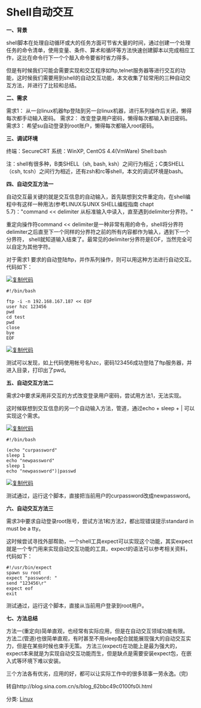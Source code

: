 # Shell自动交互

**一、背景**

  shell脚本在处理自动循环或大的任务方面可节省大量的时间，通过创建一个处理任务的命令清单，使用变量、条件、算术和循环等方法快速创建脚本以完成相应工作，这比在命令行下一个个敲入命令要省时省力得多。

  但是有时候我们可能会需要实现和交互程序如ftp,telnet服务器等进行交互的功能，这时候我们需要用到shell的自动交互功能，本文收集了较常用的三种自动交互方法，并进行了比较和总结。

**二、需求**

需求1：
  从一台linux机器ftp登陆到另一台linux机器，进行系列操作后关闭，懒得每次都手动输入密码。
需求2：
  改变登录用户密码，懒得每次都输入新旧密码。
需求3：
  希望su自动登录到root账户，懒得每次都输入root密码。

**三、调试环境**

  终端：SecureCRT
  系统：WinXP, CentOS 4.4(VmWare)
  Shell:bash

  注：shell有很多种，B类SHELL（sh, bash, ksh）之间行为相近；C类SHELL（csh, tcsh）之间行为相近，还有zsh和rc等shell，本文的调试环境是bash。

**四、自动交互方法一**

  自动交互最关键的就是交互信息的自动输入，首先联想到文件重定向，在shell编程中有这样一种用法(参考LINUX与UNIX SHELL编程指南 chapt 5.7)："command << delimiter 从标准输入中读入，直至遇到delimiter分界符。"

  重定向操作符command << delimiter是一种非常有用的命令，shell将分界符delimiter之后直至下一个同样的分界符之前的所有内容都作为输入，遇到下一个分界符， shell就知道输入结束了。最常见的delimiter分界符是EOF，当然完全可以自定为其他字符。

  对于需求1 要求的自动登陆ftp，并作系列操作，则可以用这种方法进行自动交互。代码如下：



[![复制代码](https://common.cnblogs.com/images/copycode.gif)](javascript:void(0);)

```
#!/bin/bash

ftp -i -n 192.168.167.187 << EOF
user hzc 123456
pwd
cd test
pwd
close
bye
EOF
```

[![复制代码](https://common.cnblogs.com/images/copycode.gif)](javascript:void(0);)

 

  测试可以发现，如上代码使用帐号名hzc，密码123456成功登陆了ftp服务器，并进入目录，打印出了pwd。

**五、自动交互方法二**

  需求2中要求采用非交互的方式改变登录用户密码，尝试用方法1，无法实现。

  这时候联想到交互信息的另一个自动输入方法，管道，通过echo + sleep + | 可以实现这个需求。

[![复制代码](https://common.cnblogs.com/images/copycode.gif)](javascript:void(0);)

```
#!/bin/bash

(echo "curpassword"
sleep 1
echo "newpassword"
sleep 1
echo "newpassword")|passwd
```

[![复制代码](https://common.cnblogs.com/images/copycode.gif)](javascript:void(0);)


  测试通过，运行这个脚本，直接把当前用户的curpassword改成newpassword。

**六、自动交互方法三**

  需求3中要求自动登录root账号，尝试方法1和方法2，都出现错误提示standard in must be a tty。

  这时候尝试寻找外部帮助，一个shell工具expect可以实现这个功能，其实expect就是一个专门用来实现自动交互功能的工具，expect的语法可以参考相关资料，代码如下：

```
#!/usr/bin/expect
spawn su root
expect "password: "
send "123456\r"
expect eof
exit
```


  测试通过，运行这个脚本，直接从当前用户登录到root用户。

**七、方法总结**

  方法一(重定向)简单直观，也经常有实际应用，但是在自动交互领域功能有限。
  方法二(管道)也很简单直观，有时甚至不用sleep配合就能展现强大的自动交互实力，但是在某些时候也束手无策。
  方法三(expect)在功能上是最为强大的，expect本来就是为实现自动交互功能而生，但是缺点是需要安装expect包，在嵌入式等环境下难以安装。

  三个方法各有优劣，应用的好，都可以让实际工作中的很多琐事一劳永逸。(完)

 

转自http://blog.sina.com.cn/s/blog_62bbc49c0100fs0i.html

分类: [Linux](https://www.cnblogs.com/paul8339/category/1012254.html)
